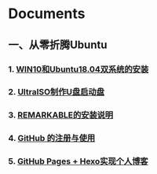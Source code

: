 # Documents

## 一、从零折腾Ubuntu

### 1. [WIN10和Ubuntu18.04双系统的安装](https://github.com/b31jsc/Documents/blob/master/WIN10%E5%92%8CUbuntu%E5%8F%8C%E7%B3%BB%E7%BB%9F%E7%9A%84%E5%AE%89%E8%A3%85%E8%AF%B4%E6%98%8E.md#win10%E5%92%8Cubuntu1804%E5%8F%8C%E7%B3%BB%E7%BB%9F%E7%9A%84%E5%AE%89%E8%A3%85)  
### 2. [UltraISO制作U盘启动盘](https://github.com/b31jsc/Documents/blob/master/UltraISO%E5%88%B6%E4%BD%9CU%E7%9B%98%E5%90%AF%E5%8A%A8%E7%9B%98.md#ultraiso%E5%88%B6%E4%BD%9Cu%E7%9B%98%E5%90%AF%E5%8A%A8%E7%9B%98)  
### 3. [REMARKABLE的安装说明](https://github.com/b31jsc/Documents/blob/master/Remarkable%E7%9A%84%E5%AE%89%E8%A3%85%E8%AF%B4%E6%98%8E.md#remarkable%E7%9A%84%E5%AE%89%E8%A3%85%E8%AF%B4%E6%98%8E)  
### 4. [GitHub 的注册与使用](https://github.com/b31jsc/Documents/blob/master/GitHub%E7%9A%84%E6%B3%A8%E5%86%8C%E4%B8%8E%E4%BD%BF%E7%94%A8.md#github-%E7%9A%84%E6%B3%A8%E5%86%8C%E4%B8%8E%E4%BD%BF%E7%94%A8)  
### 5. [GitHub Pages + Hexo实现个人博客](https://github.com/b31jsc/Documents/blob/master/GitHub%20Pages%20%2B%20Hexo%E5%AE%9E%E7%8E%B0%E4%B8%AA%E4%BA%BA%E5%8D%9A%E5%AE%A2.md#github-pages--hexo%E5%AE%9E%E7%8E%B0%E4%B8%AA%E4%BA%BA%E5%8D%9A%E5%AE%A2)  



